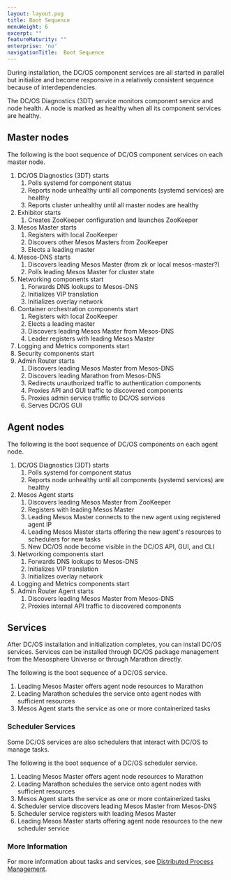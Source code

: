 ```yaml
---
layout: layout.pug
title: Boot Sequence
menuWeight: 6
excerpt: ""
featureMaturity: ""
enterprise: 'no'
navigationTitle:  Boot Sequence
---
```


<!-- This source repo for this topic is https://github.com/dcos/dcos-docs -->


During installation, the DC/OS component services are all started in parallel but initialize and become responsive in a relatively consistent sequence because of interdependencies.

The DC/OS Diagnostics (3DT) service monitors component service and node health. A node is marked as healthy when all its component services are healthy.

## Master nodes

The following is the boot sequence of DC/OS component services on each master node.

1. DC/OS Diagnostics (3DT) starts
    1. Polls systemd for component status
    1. Reports node unhealthy until all components (systemd services) are healthy
    1. Reports cluster unhealthy until all master nodes are healthy
1. Exhibitor starts
    1. Creates ZooKeeper configuration and launches ZooKeeper
1. Mesos Master starts
    1. Registers with local ZooKeeper
    1. Discovers other Mesos Masters from ZooKeeper
    1. Elects a leading master
1. Mesos-DNS starts
    1. Discovers leading Mesos Master (from zk or local mesos-master?)
    1. Polls leading Mesos Master for cluster state
1. Networking components start
    1. Forwards DNS lookups to Mesos-DNS
    1. Initializes VIP translation
    1. Initializes overlay network
1. Container orchestration components start
    1. Registers with local ZooKeeper
    1. Elects a leading master
    1. Discovers leading Mesos Master from Mesos-DNS
    1. Leader registers with leading Mesos Master
1. Logging and Metrics components start
1. Security components start
1. Admin Router starts
    1. Discovers leading Mesos Master from Mesos-DNS
    1. Discovers leading Marathon from Mesos-DNS
    1. Redirects unauthorized traffic to authentication components
    1. Proxies API and GUI traffic to discovered components
    1. Proxies admin service traffic to DC/OS services
    1. Serves DC/OS GUI

## Agent nodes

The following is the boot sequence of DC/OS components on each agent node.

1. DC/OS Diagnostics (3DT) starts
    1. Polls systemd for component status
    1. Reports node unhealthy until all components (systemd services) are healthy
1. Mesos Agent starts
    1. Discovers leading Mesos Master from ZooKeeper
    1. Registers with leading Mesos Master
    1. Leading Mesos Master connects to the new agent using registered agent IP
    1. Leading Mesos Master starts offering the new agent's resources to schedulers for new tasks
    1. New DC/OS node become visible in the DC/OS API, GUI, and CLI
1. Networking components start
    1. Forwards DNS lookups to Mesos-DNS
    1. Initializes VIP translation
    1. Initializes overlay network
1. Logging and Metrics components start
1. Admin Router Agent starts
    1. Discovers leading Mesos Master from Mesos-DNS
    1. Proxies internal API traffic to discovered components

## Services

After DC/OS installation and initialization completes, you can install DC/OS services. Services can be installed through DC/OS package management from the Mesosphere Universe or through Marathon directly.

The following is the boot sequence of a DC/OS service.

1. Leading Mesos Master offers agent node resources to Marathon
1. Leading Marathon schedules the service onto agent nodes with sufficient resources
1. Mesos Agent starts the service as one or more containerized tasks

### Scheduler Services

Some DC/OS services are also schedulers that interact with DC/OS to manage tasks.

The following is the boot sequence of a DC/OS scheduler service.

1. Leading Mesos Master offers agent node resources to Marathon
1. Leading Marathon schedules the service onto agent nodes with sufficient resources
1. Mesos Agent starts the service as one or more containerized tasks
1. Scheduler service discovers leading Mesos Master from Mesos-DNS
1. Scheduler service registers with leading Mesos Master
1. Leading Mesos Master starts offering agent node resources to the new scheduler service

### More Information

For more information about tasks and services, see [Distributed Process Management](/docs/1.10/overview/architecture/distributed-process-management/).
